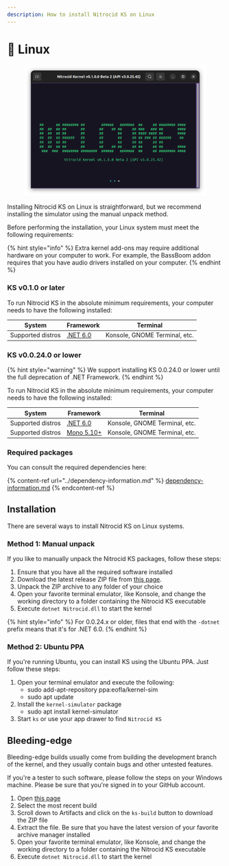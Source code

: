 ```yaml
---
description: How to install Nitrocid KS on Linux
---
```


# 🐧 Linux

<figure><img src="../../.gitbook/assets/b2-linux.png" alt=""><figcaption></figcaption></figure>

Installing Nitrocid KS on Linux is straightforward, but we recommend installing the simulator using the manual unpack method.

Before performing the installation, your Linux system must meet the following requirements:

{% hint style="info" %}
Extra kernel add-ons may require additional hardware on your computer to work. For example, the BassBoom addon requires that you have audio drivers installed on your computer.
{% endhint %}

### KS v0.1.0 or later

To run Nitrocid KS in the absolute minimum requirements, your computer needs to have the following installed:

| System            | Framework                                                          | Terminal                      |
| ----------------- | ------------------------------------------------------------------ | ----------------------------- |
| Supported distros | [.NET 6.0](https://dotnet.microsoft.com/en-us/download/dotnet/6.0) | Konsole, GNOME Terminal, etc. |

### KS v0.0.24.0 or lower

{% hint style="warning" %}
We support installing KS 0.0.24.0 or lower until the full deprecation of .NET Framework.
{% endhint %}

To run Nitrocid KS in the absolute minimum requirements, your computer needs to have the following installed:

| System            | Framework                                                          | Terminal                      |
| ----------------- | ------------------------------------------------------------------ | ----------------------------- |
| Supported distros | [.NET 6.0](https://dotnet.microsoft.com/en-us/download/dotnet/6.0) | Konsole, GNOME Terminal, etc. |
| Supported distros | [Mono 5.10+](https://www.mono-project.com/download/stable/)        | Konsole, GNOME Terminal, etc. |

### Required packages

You can consult the required dependencies here:

{% content-ref url="../dependency-information.md" %}
[dependency-information.md](../dependency-information.md)
{% endcontent-ref %}

## Installation

There are several ways to install Nitrocid KS on Linux systems.

### Method 1: Manual unpack

If you like to manually unpack the Nitrocid KS packages, follow these steps:

1. Ensure that you have all the required software installed
2. Download the latest release ZIP file from [this page](https://github.com/Aptivi/Kernel-Simulator/releases).
3. Unpack the ZIP archive to any folder of your choice
4. Open your favorite terminal emulator, like Konsole, and change the working directory to a folder containing the Nitrocid KS executable
5. Execute `dotnet Nitrocid.dll` to start the kernel

{% hint style="info" %}
For 0.0.24.x or older, files that end with the `-dotnet` prefix means that it's for .NET 6.0.
{% endhint %}

### Method 2: Ubuntu PPA

If you're running Ubuntu, you can install KS using the Ubuntu PPA. Just follow these steps:

1. Open your terminal emulator and execute the following:
   * sudo add-apt-repository ppa:eofla/kernel-sim
   * sudo apt update
2. Install the `kernel-simulator` package
   * sudo apt install kernel-simulator
3. Start `ks` or use your app drawer to find `Nitrocid KS`

## Bleeding-edge

Bleeding-edge builds usually come from building the development branch of the kernel, and they usually contain bugs and other untested features.

If you're a tester to such software, please follow the steps on your Windows machine. Please be sure that you're signed in to your GitHub account.

1. Open [this page](https://github.com/Aptivi/Kernel-Simulator/actions/workflows/build-linux.yml)
2. Select the most recent build
3. Scroll down to Artifacts and click on the `ks-build` button to download the ZIP file
4. Extract the file. Be sure that you have the latest version of your favorite archive manager installed
5. Open your favorite terminal emulator, like Konsole, and change the working directory to a folder containing the Nitrocid KS executable
6. Execute `dotnet Nitrocid.dll` to start the kernel
